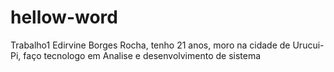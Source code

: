 # hellow-word
Trabalho1
Edirvine Borges Rocha, tenho 21 anos, moro na cidade de Urucui-Pi, faço tecnologo em Analise e desenvolvimento de sistema
